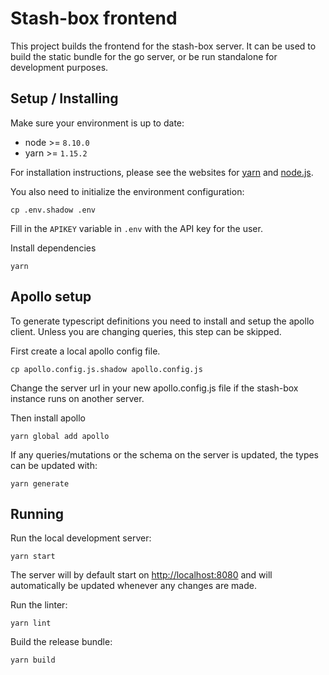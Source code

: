 # Stash-box frontend

This project builds the frontend for the stash-box server. It can be used to build the static bundle for the go server, or be run standalone for development purposes.

## Setup / Installing
Make sure your environment is up to date:
- node >= `8.10.0`
- yarn >= `1.15.2`

For installation instructions, please see the websites for [yarn](https://yarnpkg.com/lang/en/docs/install/#windows-stable) and [node.js](https://nodejs.org/en/download/).

You also need to initialize the environment configuration:

```shell
cp .env.shadow .env
```

Fill in the `APIKEY` variable in `.env` with the API key for the user.

Install dependencies

```shell
yarn
```

## Apollo setup
To generate typescript definitions you need to install and setup the apollo client. Unless you are changing queries, this step can be skipped.

First create a local apollo config file.
```shell
cp apollo.config.js.shadow apollo.config.js
```
Change the server url in your new apollo.config.js file if the stash-box instance runs on another server.

Then install apollo
```shell
yarn global add apollo
```

If any queries/mutations or the schema on the server is updated, the types can be updated with: 
```shell
yarn generate
```

## Running

Run the local development server:

```shell
yarn start
```

The server will by default start on [http://localhost:8080](http://localhost:8080) and will automatically be updated whenever any changes are made.

Run the linter:

```shell
yarn lint
```

Build the release bundle:

```shell
yarn build 
```
